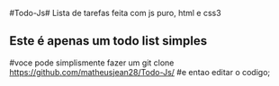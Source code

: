 #Todo-Js#
Lista de tarefas feita com js puro, html e css3

## Este é apenas um todo list simples

#voce pode simplismente fazer um git clone https://github.com/matheusjean28/Todo-Js/ 
#e entao editar o codigo;
